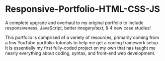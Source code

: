 # Responsive-Portfolio-HTML-CSS-JS
A complete upgrade and overhaul to my original portfolio to include responsiveness, JavaScript, better imagery/text, &amp; 4 new case studies!

This portfolio is comprised of a variety of resources, primarily coming from a few YouTube portfolio-tutorials to help me get a coding framework setup. It is essentially my first fully-coded project on my own that has taught me nearly everything about coding, syntax, and front-end web development.

